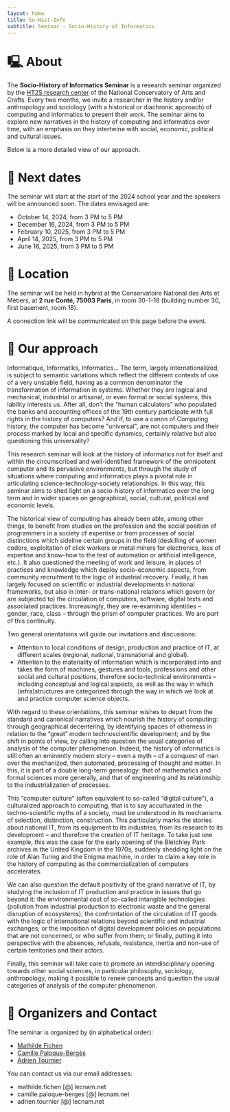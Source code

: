 ```yaml
---
layout: home
title: So-Hist-Info
subtitle: Seminar - Socio-History of Informatics
---
```


# 🖳 About

The **Socio-History of Informatics Seminar** is a research seminar organized by the [HT2S research center](https://technique-societe.cnam.fr/histoire-des-technosciences-en-societe-ht2s--913760.kjsp) of the National Conservatory of Arts and Crafts. Every two months, we invite a researcher in the history and/or anthropology and sociology (with a historical or diachronic approach) of computing and informatics to present their work. The seminar aims to explore new narratives in the history of computing and informatics over time, with an emphasis on they intertwine with social, economic, political and cultural issues.

Below is a more detailed view of our approach.


# 📅 Next dates

The seminar will start at the start of the 2024 school year and the speakers will be announced soon. The dates envisaged are:

- October 14, 2024, from 3 PM to 5 PM
- December 16, 2024, from 3 PM to 5 PM
- February 10, 2025, from 3 PM to 5 PM
- April 14, 2025, from 3 PM to 5 PM
- June 16, 2025, from 3 PM to 5 PM

# 📍 Location 

The seminar will be held in hybrid at the Conservatoire National des Arts et Métiers, at **2 rue Conté, 75003 Paris**, in room 30-1-18 (building number 30, first basement, room 18).

A connection link will be communicated on this page before the event.


# 💭 Our approach

Informatique, Informatiks, Informatics… The term, largely internationalized, is subject to semantic variations which reflect the different contexts of use of a very unstable field, having as a common denominator the transformation of information in systems. Whether they are logical and mechanical, industrial or artisanal, or even formal or social systems, this lability interests us. After all, don’t the “human calculators” who populated the banks and accounting offices of the 19th century participate with full rights in the history of computers? And if, to use a canon of Computing history, the computer has become "universal", are not computers and their process marked by local and specific dynamics, certainly relative but also questioning this universality?

This research seminar will look at the history of informatics not for itself and within the circumscribed and well-identified framework of the omnipotent computer and its pervasive environments, but through the study of situations where computing and informatics plays a pivotal role in articulating science-technology-society relationships. In this way, this seminar aims to shed light on a socio-history of informatics over the long term and in wider spaces on geographical, social, cultural, political and economic levels.

The historical view of computing has already been able, among other things, to benefit from studies on the profession and the social position of programmers in a society of expertise or from processes of social distinctions which sideline certain groups in the field (deskilling of women coders, exploitation of click workers or metal miners for electronics, loss of expertise and know-how to the test of automation or artificial intelligence, etc.). It also questioned the meeting of work and leisure, in places of practices and knowledge which deploy socio-economic aspects, from community recruitment to the logic of industrial recovery. Finally, it has largely focused on scientific or industrial developments in national frameworks, but also in inter- or trans-national relations which govern (or are subjected to) the circulation of computers, software, digital texts and associated practices. Increasingly, they are re-examining identities – gender, race, class – through the prism of computer practices. We are part of this continuity.

Two general orientations will guide our invitations and discussions:
- Attention to local conditions of design, production and practice of IT, at different scales (regional, national, transnational and global).
- Attention to the materiality of information which is incorporated into and takes the form of machines, gestures and tools, professions and other social and cultural positions, therefore socio-technical environments – including conceptual and logical aspects, as well as the way in which (infra)structures are categorized through the way in which we look at and practice computer science objects.

With regard to these orientations, this seminar wishes to depart from the standard and canonical narratives which nourish the history of computing: through geographical decentering, by identifying spaces of otherness in relation to the “great” modern technoscientific development; and by the shift in points of view, by calling into question the usual categories of analysis of the computer phenomenon. Indeed, the history of informatics is still often an eminently modern story – even a myth – of a conquest of man over the mechanized, then automated, processing of thought and matter. In this, it is part of a double long-term genealogy: that of mathematics and formal sciences more generally, and that of engineering and its relationship to the industrialization of processes.

This “computer culture” (often equivalent to so-called “digital culture”), a culturalized approach to computing, that is to say acculturated in the techno-scientific myths of a society, must be understood in its mechanisms of selection, distinction, construction. This particularly marks the stories about national IT, from its equipment to its industries, from its research to its development – ​​and therefore the creation of IT heritage. To take just one example, this was the case for the early opening of the Bletchley Park archives in the United Kingdom in the 1970s, suddenly shedding light on the role of Alan Turing and the Enigma machine, in order to claim a key role in the history of computing as the commercialization of computers accelerates.

We can also question the default positivity of the grand narrative of IT, by studying the inclusion of IT production and practice in issues that go beyond it: the environmental cost of so-called intangible technologies (pollution from industrial production to electronic waste and the general disruption of ecosystems); the confrontation of the circulation of IT goods with the logic of international relations beyond scientific and industrial exchanges; or the imposition of digital development policies on populations that are not concerned, or who suffer from them; or finally, putting it into perspective with the absences, refusals, resistance, inertia and non-use of certain territories and their actors.

Finally, this seminar will take care to promote an interdisciplinary opening towards other social sciences, in particular philosophy, sociology, anthropology, making it possible to renew concepts and question the usual categories of analysis of the computer phenomenon.

# 📧 Organizers and Contact

The seminar is organized by (in alphabetical order):
- [Mathilde Fichen](mathfichen@github.io)
- [Camille Paloque-Bergès](https://technique-societe.cnam.fr/camille-paloque-berges--836902.kjsp#/)
- [Adrien Tournier](https://technique-societe.cnam.fr/adrien-tournier--1455493.kjsp#/)

You can contact us via our email addresses:
- mathilde.fichen [@] lecnam.net
- camille.paloque-berges [@] lecnam.net
- adrien.tournier [@] lecnam.net

